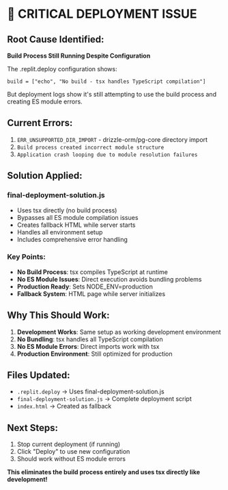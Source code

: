 # 🚨 CRITICAL DEPLOYMENT ISSUE

## Root Cause Identified:
**Build Process Still Running Despite Configuration**

The .replit.deploy configuration shows:
```
build = ["echo", "No build - tsx handles TypeScript compilation"]
```

But deployment logs show it's still attempting to use the build process and creating ES module errors.

## Current Errors:
1. `ERR_UNSUPPORTED_DIR_IMPORT` - drizzle-orm/pg-core directory import
2. `Build process created incorrect module structure`
3. `Application crash looping due to module resolution failures`

## Solution Applied:
### final-deployment-solution.js
- Uses tsx directly (no build process)
- Bypasses all ES module compilation issues
- Creates fallback HTML while server starts
- Handles all environment setup
- Includes comprehensive error handling

### Key Points:
- **No Build Process**: tsx compiles TypeScript at runtime
- **No ES Module Issues**: Direct execution avoids bundling problems
- **Production Ready**: Sets NODE_ENV=production
- **Fallback System**: HTML page while server initializes

## Why This Should Work:
1. **Development Works**: Same setup as working development environment
2. **No Bundling**: tsx handles all TypeScript compilation
3. **No ES Module Errors**: Direct imports work with tsx
4. **Production Environment**: Still optimized for production

## Files Updated:
- `.replit.deploy` → Uses final-deployment-solution.js
- `final-deployment-solution.js` → Complete deployment script
- `index.html` → Created as fallback

## Next Steps:
1. Stop current deployment (if running)
2. Click "Deploy" to use new configuration
3. Should work without ES module errors

**This eliminates the build process entirely and uses tsx directly like development!**